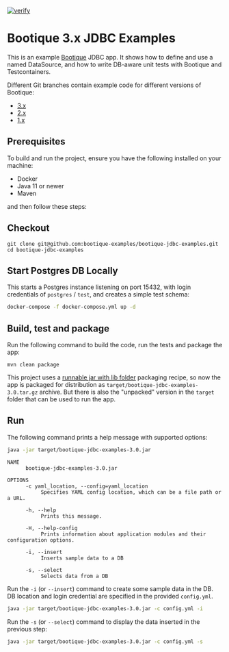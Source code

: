 [![verify](https://github.com/bootique-examples/bootique-jdbc-examples/actions/workflows/verify.yml/badge.svg)](https://github.com/bootique-examples/bootique-jdbc-examples/actions/workflows/verify.yml)

# Bootique 3.x JDBC Examples

This is an example [Bootique](http://bootique.io) JDBC app. It shows how to define and use a named DataSource,
and how to write DB-aware unit tests with Bootique and Testcontainers.

Different Git branches contain example code for different versions of Bootique:

* [3.x](https://github.com/bootique-examples/bootique-jdbc-examples/tree/3.x)
* [2.x](https://github.com/bootique-examples/bootique-jdbc-examples/tree/2.x)
* [1.x](https://github.com/bootique-examples/bootique-jdbc-examples/tree/1.x)

## Prerequisites

To build and run the project, ensure you have the following installed on your machine:

* Docker
* Java 11 or newer 
* Maven

and then follow these steps:

## Checkout
```
git clone git@github.com:bootique-examples/bootique-jdbc-examples.git
cd bootique-jdbc-examples
```

## Start Postgres DB Locally

This starts a Postgres instance listening on port 15432, with login credentials of `postgres` / `test`, and 
creates a simple test schema:

```bash
docker-compose -f docker-compose.yml up -d
```

## Build, test and package

Run the following command to build the code, run the tests and package the app:
```
mvn clean package
```
This project uses a [runnable jar with lib folder](https://bootique.io/docs/3.x/bootique-docs/#runnable-jar-with-lib)
packaging recipe, so now the app is packaged for distribution as `target/bootique-jdbc-examples-3.0.tar.gz` archive. But
there is also the "unpacked" version in the `target` folder that can be used to run the app.

## Run

The following command prints a help message with supported options:
```bash  
java -jar target/bootique-jdbc-examples-3.0.jar
```

```  
NAME
      bootique-jdbc-examples-3.0.jar

OPTIONS
      -c yaml_location, --config=yaml_location
           Specifies YAML config location, which can be a file path or a URL.

      -h, --help
           Prints this message.

      -H, --help-config
           Prints information about application modules and their configuration options.

      -i, --insert
           Inserts sample data to a DB

      -s, --select
           Selects data from a DB
```

Run the `-i` (or `--insert`) command to create some sample data in the DB. DB location and login credential are 
specified in the provided `config.yml`.
```bash
java -jar target/bootique-jdbc-examples-3.0.jar -c config.yml -i
```

Run the `-s` (or `--select`) command to display the data inserted in the previous step:

```bash    
java -jar target/bootique-jdbc-examples-3.0.jar -c config.yml -s
```
